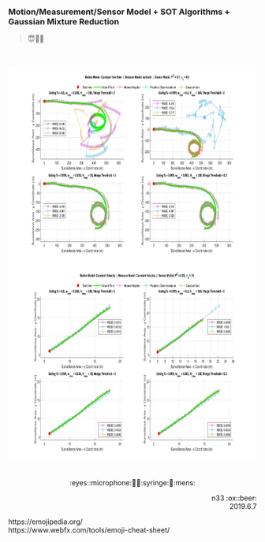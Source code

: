 ### Motion/Measurement/Sensor Model + SOT Algorithms + Gaussian Mixture Reduction
> :innocent::no_entry_sign::game_die:

<br></br>
<img src="https://github.com/mmc-n33/MATLAB/blob/master/Object%20Tracking/tracking1_1967.jpg" width="1400" height="400" />
<img src="https://github.com/mmc-n33/MATLAB/blob/master/Object%20Tracking/tracking2_1967.jpg" width="1400" height="400" />
<br></br>

<p align="center">:eyes::microphone:🏹💺:syringe:🗿:mens:</p>
<p align="right">n33 :ox::beer:<br />2019.6.7</p>
https://emojipedia.org/ <br />
https://www.webfx.com/tools/emoji-cheat-sheet/
